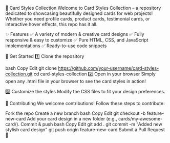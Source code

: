 🎴 Card Styles Collection
Welcome to Card Styles Collection – a repository dedicated to showcasing beautifully designed cards for web projects! Whether you need profile cards, product cards, testimonial cards, or interactive hover effects, this repo has it all.

✨ Features
✅ A variety of modern & creative card designs
✅ Fully responsive & easy to customize
✅ Pure HTML, CSS, and JavaScript implementations
✅ Ready-to-use code snippets

🚀 Get Started
1️⃣ Clone the repository

bash
Copy
Edit
git clone https://github.com/your-username/card-styles-collection.git
cd card-styles-collection
2️⃣ Open in your browser
Simply open any .html file in your browser to see the card styles in action!

3️⃣ Customize the styles
Modify the CSS files to fit your design preferences.

🤝 Contributing
We welcome contributions! Follow these steps to contribute:

Fork the repo
Create a new branch
bash
Copy
Edit
git checkout -b feature-new-card
Add your card design in a new folder (e.g., cards/my-awesome-card/).
Commit & push
bash
Copy
Edit
git add .
git commit -m "Added new stylish card design"
git push origin feature-new-card
Submit a Pull Request 🎉
